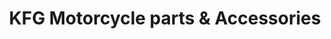---
title: "KFG Motorcycle parts & Accessories"
url: /gerona/kfg-motorcycle-parts-und-accessories/
shop: Motorrad
---